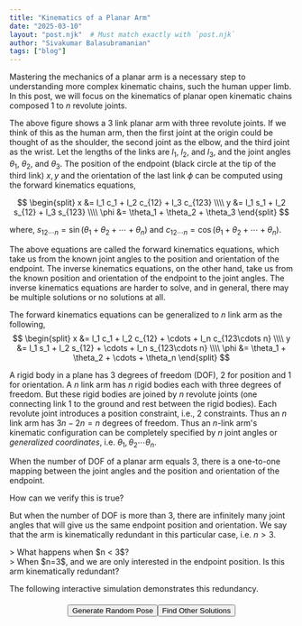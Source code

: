 ```yaml
---
title: "Kinematics of a Planar Arm"
date: "2025-03-10"
layout: "post.njk"  # Must match exactly with `post.njk`
author: "Sivakumar Balasubramanian"
tags: ["blog"]
---
```

<style>
  svg {
    display: block;
    margin: auto;
  }

  .button-container {
    display: flex;           /* Use flexbox for layout */
    justify-content: center; /* Center-align buttons horizontally */
    align-items: center;     /* Center-align buttons vertically (if needed) */
    margin-top: 20px;        /* Add some space above the buttons */
}
</style>

<script src="https://cdnjs.cloudflare.com/ajax/libs/mathjs/11.11.1/math.min.js"></script>

<script>
    // Some utility functions
    function mapPositionsToCoordinates(positions, origin) {
        return positions.map(pos => [origin.x + pos[0],
                                     origin.y - pos[1]]);
    }

    function degreesToRadians(degreesArray) {
        return degreesArray.map(deg => deg * Math.PI / 180);
    }
    
    function radiansToDegrees(radiansArray) {
        return radiansArray.map(rad => rad * 180 / Math.PI);
    }

    function cummulativeSum(array) {
        return array.reduce((acc, curr) => {
            acc.push(acc[acc.length - 1] + curr);
            return acc;
        }, [0]).slice(1);
    }

    function polarToCartesian(centerX, centerY, radius, angleInDegrees) {
        const angleInRadians = angleInDegrees;
        return {
            x: centerX + (radius * Math.cos(angleInRadians)),
            y: centerY - (radius * Math.sin(angleInRadians))
        };
    }

    function describeArc(x, y, radius, startAngle, endAngle) {
        const start = polarToCartesian(x, y, radius, startAngle);
        const end = polarToCartesian(x, y, radius, endAngle);
        const largeArcFlag = endAngle - startAngle <= 180 ? "0" : "1";
        const sweetDir = endAngle - startAngle >= 0 ? "0" : "1";
        return `
            M ${start.x} ${start.y}
            A ${radius} ${radius} 0 ${largeArcFlag} ${sweetDir} ${end.x} ${end.y}
        `;
    }

    function polToCart(r, theta) {
        return { x: r * Math.cos(theta), y: r * Math.sin(theta) };
    }

    function cartToPol(x, y) {
        return { r: Math.hypot(x, y), theta: Math.atan2(y, x) };
    }

    // Three link arm class.
    class ThreeLinkArm {
        #jacobian = math.zeros(3, 3);

        constructor(lengths, angles) {
            this.lengths = lengths;
            this.angles = angles;
            this.#updateJacobian();
        }
    
        setAngles(newAngles) {
            this.angles = newAngles;
            this.#updateJacobian();
        }

        setLengths(newLengths) {
            this.lengths = newLengths;
            this.#updateJacobian();
        }
    
        #updateJacobian() {
            const _sterms = cummulativeSum(this.angles).map(angle => Math.sin(angle));
            const _cterms = cummulativeSum(this.angles).map(angle => Math.cos(angle));
            this.#jacobian.set([0, 0], -this.lengths[0] * _sterms[0] - this.lengths[1] * _sterms[1] - this.lengths[2] * _sterms[2]);
            this.#jacobian.set([0, 1], -this.lengths[1] * _sterms[1] - this.lengths[2] * _sterms[2]);
            this.#jacobian.set([0, 2], -this.lengths[2] * _sterms[2]);
            this.#jacobian.set([1, 0], this.lengths[0] * _cterms[0] + this.lengths[1] * _cterms[1] + this.lengths[2] * _cterms[2]);
            this.#jacobian.set([1, 1], this.lengths[1] * _cterms[1] + this.lengths[2] * _cterms[2]);
            this.#jacobian.set([1, 2], this.lengths[2] * _cterms[2]);
            this.#jacobian.set([2, 0], 1);
            this.#jacobian.set([2, 1], 1);
            this.#jacobian.set([2, 2], 1);
        }

        getJacobian() {
            return this.#jacobian;
        }

        getArmPositions() {
            const cusumtheta = cummulativeSum(this.angles);
            const x1 = 0, y1 = 0;
            const x2 = this.lengths[0] * Math.cos(cusumtheta[0]);
            const y2 = this.lengths[0] * Math.sin(cusumtheta[0]);
            const x3 = x2 + this.lengths[1] * Math.cos(cusumtheta[1]);
            const y3 = y2 + this.lengths[1] * Math.sin(cusumtheta[1]);
            const x4 = x3 + this.lengths[2] * Math.cos(cusumtheta[2]);
            const y4 = y3 + this.lengths[2] * Math.sin(cusumtheta[2]);
            return [[x1, y1], [x2, y2], [x3, y3], [x4, y4]];
        }

        forwardStatics(torque) {
            try {
                const pinvJ = math.pinv(math.transpose(this.getJacobian()));
                return math.multiply(pinvJ, math.reshape(torque, [-1, 1])).toArray().flat();
            } catch (error) {
                return null;
            }
        }
    }

    // Four link arm class
    class FourLinkArm {
        #jacobian = math.zeros(4, 4);

        constructor(lengths, angles) {
            this.lengths = lengths;
            this.angles = angles;
            this.#updateJacobian();
        }

        setAngles(newAngles) {
            this.angles = newAngles;
            this.#updateJacobian();
        }

        setLengths(newLengths) {
            this.lengths = newLengths;
            this.#updateJacobian();
        }

        #updateJacobian() {
            const _sterms = cummulativeSum(this.angles).map(angle => Math.sin(angle));
            const _cterms = cummulativeSum(this.angles).map(angle => Math.cos(angle));
            this.#jacobian.set([0, 0], -this.lengths[0] * _sterms[0] - this.lengths[1] * _sterms[1] - this.lengths[2] * _sterms[2] - this.lengths[3] * _sterms[3]);
            this.#jacobian.set([0, 1], -this.lengths[1] * _sterms[1] - this.lengths[2] * _sterms[2] - this.lengths[3] * _sterms[3]);
            this.#jacobian.set([0, 2], -this.lengths[2] * _sterms[2] - this.lengths[3] * _sterms[3]);
            this.#jacobian.set([0, 3], -this.lengths[3] * _sterms[3]);
            this.#jacobian.set([1, 0], this.lengths[0] * _cterms[0] + this.lengths[1] * _cterms[1] + this.lengths[2] * _cterms[2] + this.lengths[3] * _cterms[3]);
            this.#jacobian.set([1, 1], this.lengths[1] * _cterms[1] + this.lengths[2] * _cterms[2] + this.lengths[3] * _cterms[3]);
            this.#jacobian.set([1, 2], this.lengths[2] * _cterms[2] + this.lengths[3] * _cterms[3]);
            this.#jacobian.set([1, 3], this.lengths[3] * _cterms[3]);
            this.#jacobian.set([2, 0], 1);
            this.#jacobian.set([2, 1], 1);
            this.#jacobian.set([2, 2], 1);
            this.#jacobian.set([2, 3], 1);
        }

        getJacobian() {
            return this.#jacobian;
        }

        getArmPositions() {
            const cusumtheta = cummulativeSum(this.angles);
            const x1 = 0, y1 = 0;
            const x2 = this.lengths[0] * Math.cos(cusumtheta[0]);
            const y2 = this.lengths[0] * Math.sin(cusumtheta[0]);
            const x3 = x2 + this.lengths[1] * Math.cos(cusumtheta[1]);
            const y3 = y2 + this.lengths[1] * Math.sin(cusumtheta[1]);
            const x4 = x3 + this.lengths[2] * Math.cos(cusumtheta[2]);
            const y4 = y3 + this.lengths[2] * Math.sin(cusumtheta[2]);
            const x5 = x4 + this.lengths[3] * Math.cos(cusumtheta[3]);
            const y5 = y4 + this.lengths[3] * Math.sin(cusumtheta[3]);
            return [[x1, y1], [x2, y2], [x3, y3], [x4, y4], [x5, y5]];
        }

        getEndpointAngle() {
            return math.sum(this.angles);
        }

        forwardStatics(torque) {
            try {
                const pinvJ = math.pinv(math.transpose(this.getJacobian()));
                return math.multiply(pinvJ, math.reshape(torque, [-1, 1])).toArray().flat();
            } catch (error) {
                return null;
            }
        }
    }

    // Button callbacks.
    // Generate a random pose
    function generateRandomPose() {
        const randomAngles = [
            Math.random() * Math.PI,
            Math.random() * Math.PI * 0.75,
            Math.random() * Math.PI * 0.75,
            Math.random() * Math.PI * 0.5,
        ];
        arm4Link.setAngles(randomAngles);
        draw4LinkArm(arm4Link);
    }

    // Find other solutions (inverse kinematics)
    function findOtherIKSolutions() {
        // Get the endpoint positi
        const j4Pos = arm4Link.getArmPositions()[3];
        let _tempos = mapPositionsToCoordinates([j4Pos], arm4LinkParams.origin);
        // svg4Link.append("circle")
        //         .attr("cx", `${_tempos[0][0]}`)
        //         .attr("cy", `${_tempos[0][1]}`)
        //         .attr("r", 5)
        //         .attr("stroke", "black")
        //         .attr("stroke-width", "1")
        //         .attr("fill", "black");
        svg4Link.append("circle")
                .attr("cx", `${_tempos[0][0]}`)
                .attr("cy", `${_tempos[0][1]}`)
                .attr("r", `${arm4Link.lengths[1]}`)
                .attr("stroke", "black")
                .attr("stroke-width", "1")
                .attr("fill", "none");
        _tempos = mapPositionsToCoordinates([[0, 0]], arm4LinkParams.origin);
        svg4Link.append("circle")
                .attr("cx", `${_tempos[0][0]}`)
                .attr("cy", `${_tempos[0][1]}`)
                .attr("r", `${arm4Link.lengths[0] + arm4Link.lengths[1]}`)
                .attr("stroke", "black")
                .attr("stroke-width", "1")
                .attr("fill", "none");
        // Find the intersection of the circle centered at j4Pos with radius l3 
        // and the circle centered at j1 with radius l1 + l2.
        const intersections = findCircleIntersections(0, 0, arm4Link.lengths[0] + arm4Link.lengths[1],
                                                      j4Pos[0], j4Pos[1], arm4Link.lengths[2]);
        // Check if the intersection is null.
        if (intersections == null) {
            console.log("No intersection found");
        }
        _tempos = mapPositionsToCoordinates(intersections, arm4LinkParams.origin);
        svg4Link.append("circle")
                .attr("cx", `${_tempos[0][0]}`)
                .attr("cy", `${_tempos[0][1]}`)
                .attr("r", "2")
                .attr("stroke", "black")
                .attr("stroke-width", "1")
                .attr("fill", "black");
        svg4Link.append("circle")
                .attr("cx", `${_tempos[1][0]}`)
                .attr("cy", `${_tempos[1][1]}`)
                .attr("r", "2")
                .attr("stroke", "black")
                .attr("stroke-width", "1")
                .attr("fill", "black");
        // Find the angles corresponding to the intersection points.
        const interAngles = intersections.map(intpos => Math.atan2(intpos[1] - j4Pos[1], intpos[0] - j4Pos[0]));
        // Choose the angle of the third joint to be a number between the intersection angles.
        const j3Angle = interAngles.length > 1 ? interAngles[0] + Math.random() * (interAngles[1] - interAngles[0]) : interAngles[0];
        // Find the position on the arc.
        const j3Pos = [j4Pos[0] + arm4Link.lengths[2] * Math.cos(j3Angle),
                       j4Pos[1] + arm4Link.lengths[2] * Math.sin(j3Angle)];
        _tempos = mapPositionsToCoordinates([j3Pos], arm4LinkParams.origin);
        svg4Link.append("circle")
                .attr("cx", `${_tempos[0][0]}`)
                .attr("cy", `${_tempos[0][1]}`)
                .attr("r", "2")
                .attr("stroke", "black")
                .attr("stroke-width", "1")
                .attr("fill", "black");
        _tempos = mapPositionsToCoordinates([j3Pos], arm4LinkParams.origin);
        // Find intersection of the circle centered at j3Pos with radius l2 and the circle centered at j1 with radius l1.
        let intersections2 = findCircleIntersections(0, 0, arm4Link.lengths[0],
                                                     j3Pos[0], j3Pos[1], arm4Link.lengths[1]);
        // Find the joint1 and joint2 angles corresponding to the intersection points.
        const j1Angles = intersections2.map(intpos => Math.atan2(intpos[1], intpos[0]));
        const phiAngles = intersections2.map(intpos => Math.PI + Math.atan2(intpos[1] - j3Pos[1], intpos[0] - j3Pos[0]));
        console.log(radiansToDegrees(j1Angles), radiansToDegrees(phiAngles), radiansToDegrees([Math.PI + j3Angle]));
        // We want the point with a positive elbow angle.
        let newAngles = [0, 0, 0, 0];
        if (j1Angles.length == 1) {
            newAngles[0] = j1Angles[0];
            newAngles[1] = phiAngles[0] - j1Angles[0];
        } else {
            if (phiAngles[0] - j1Angles[0] > 0) {
                newAngles[0] = j1Angles[0];
                newAngles[1] = phiAngles[0] - j1Angles[0];
            } else {
                newAngles[0] = j1Angles[1];
                newAngles[1] = phiAngles[1] - j1Angles[1];
            }
        }
        // Update angles 3 and 4.
        newAngles[2] = Math.PI + j3Angle - newAngles[0] - newAngles[1];
        newAngles[3] = arm4Link.getEndpointAngle() - newAngles[0] - newAngles[1] - newAngles[2];
        console.log(radiansToDegrees(newAngles));
        // Update angles and draw
        arm4Link.setAngles(newAngles);
        draw4LinkArm(arm4Link);
    }

    function findCircleIntersections(x1, y1, r1, x2, y2, r2) {
        const d = Math.hypot(x2 - x1, y2 - y1); // Distance between centers

        // No solutions if the circles do not intersect or one circle is inside the other
        if (d > r1 + r2 || d < Math.abs(r1 - r2)) {
            return null;
        }

        // Find the midpoint of the intersection line
        const a = (r1 * r1 - r2 * r2 + d * d) / (2 * d);
        const h = Math.sqrt(r1 * r1 - a * a);
        
        // Base point of the perpendicular line
        const x0 = x1 + a * (x2 - x1) / d;
        const y0 = y1 + a * (y2 - y1) / d;

        // Intersection points
        const rx = -(y2 - y1) * (h / d);
        const ry = (x2 - x1) * (h / d);

        const intersection1 = [x0 + rx, y0 + ry];
        const intersection2 = [x0 - rx, y0 - ry];

        return d === r1 + r2 || d === Math.abs(r1 - r2) ? [intersection1] : [intersection1, intersection2];
    }

    // Figure 1: 3 link arm plotting function.
    function draw3LinkArm() {
        const width = 300, height = 300;
        const origin = {x: 50, y: 250};
        const viewpad = 25;

        // Create the arm object once and reuse it
        const arm = new ThreeLinkArm(
            [100, 100, 75], // Initial lengths
            degreesToRadians([30, 30, 60]) // Initial angles
        );

        const svg = d3.select("#svg-container")
                      .append("svg")
                      .attr("width", width)
                      .attr("height", height)
                      .attr("viewBox", `-${viewpad} -${viewpad} ${width + 50} ${height + 50}`)
                      .attr("preserveAspectRatio", "xMidYMid meet");

        // Plot the x and y axes
        svg.append("line")
           .attr("x1", 0).attr("y1", origin.y)
           .attr("x2", width).attr("y2", origin.y)
           .attr("stroke", "gray")
           .attr("stroke-width", 0.25);
        svg.append("line")
           .attr("x1", origin.x).attr("y1", 0)
           .attr("x2", origin.x).attr("y2", height)
           .attr("stroke", "gray")
           .attr("stroke-width", 0.25);

        // Plot the links.
        const linkpos = mapPositionsToCoordinates(arm.getArmPositions(), origin);
        for (let i = 0; i < linkpos.length - 1; i++) {
            let x1 = linkpos[i][0];
            let y1 = linkpos[i][1];
            let x2 = linkpos[i + 1][0];
            let y2 = linkpos[i + 1][1];
            // Plot the line
            svg.append("line")
                .attr("x1", linkpos[i][0])
                .attr("y1", linkpos[i][1])
                .attr("x2", linkpos[i+1][0])
                .attr("y2", linkpos[i+1][1])
                .attr("stroke", "black")
                .attr("stroke-width", 2);
            // Display the link lengths
            let midx = (x1 + x2) / 2;
            let midy = (y1 + y2) / 2;
            let shiftx = (y2 - y1) / arm.lengths[i];
            let shifty = -(x2 - x1) / arm.lengths[i];
            let shiftscalex = shiftx > 0 ? -1 : 1;
            let shiftscaley = shiftx > 0 ? -1 : 1;
            svg.append("text")
                .attr("x", midx + shiftscalex * 15 * shiftx)
                .attr("y", midy + shiftscaley * 15 * shifty)
                .attr("text-anchor", "middle")
                .attr("font-size", "14px")
                .attr("fill", "#00c")
                .text(`l${i + 1}`);
        }
        // Extend links for annotating the joint angles.
        for (let i = 1; i < linkpos.length; i++) {
            svg.append("line")
               .attr("x1", linkpos[i][0])
               .attr("y1", linkpos[i][1])
               .attr("x2", linkpos[i][0] + 0.5 * (linkpos[i][0] - linkpos[i - 1][0]))
               .attr("y2", linkpos[i][1] + 0.5 * (linkpos[i][1] - linkpos[i - 1][1]))
               .attr("stroke", "gray")
               .attr("stroke-width", "1")
               .attr("stroke-dasharray", "2,2");
        }
        // Plot the joints.
        linkpos.slice(0, -1).forEach(pos => {
            svg.append("circle")
                .attr("cx", pos[0])
                .attr("cy", pos[1])
                .attr("r", 5)
                .attr("stroke", "black")
                .attr("stroke-width", "1")
                .attr("fill", "#ffffff");
        });
        // Plot the endpoint.
        svg.append("circle")
            .attr("cx", linkpos.at(-1)[0])
            .attr("cy", linkpos.at(-1)[1])
            .attr("r", 2)
            .attr("stroke", "black")
            .attr("stroke-width", "1")
            .attr("fill", "black");
        // Draw the arc for the joint angles.
        arm.angles.map((_t, i) => {
            let startAngle = math.sum(arm.angles.slice(0, i));
            let endAngle = math.sum(arm.angles.slice(0, i + 1));
            let midAngle = (startAngle + endAngle) / 2;  // Midpoint for label
            svg.append("path")
                .attr("d", describeArc(linkpos[i][0], linkpos[i][1], 0.4 * arm.lengths[i], startAngle, endAngle))
                .attr("stroke", "black")
                .attr("fill", "none")
                .attr("stroke-width", 1.0);
            // Convert midAngle to radians
            let midAngleRad = midAngle;
            // Compute text position
            let textX = linkpos[i][0] + 0.6 * arm.lengths[i] * Math.cos(midAngleRad);
            let textY = linkpos[i][1] - 0.5 * arm.lengths[i] * Math.sin(midAngleRad);
            // Append the angle label
            svg.append("text")
                .attr("x", textX)
                .attr("y", textY)
                .attr("font-size", "14px")
                .attr("fill", "#c00")
                .attr("text-anchor", "middle")
                .text(`θ${i + 1}`);
        });
        // Display endpoint text.
        svg.append("text")
           .attr("x", linkpos.at(-1)[0] - 25)
           .attr("y", linkpos.at(-1)[1])
           .attr("font-size", "18px")
           .attr("fill", "#080")
           .attr("text-anchor", "middle")
           .text(`x, y`);
        // Plot the endpoint orientation arc and text
        svg.append("line")
           .attr("x1", linkpos.at(-1)[0])
           .attr("y1", linkpos.at(-1)[1])
           .attr("x2", linkpos.at(-1)[0] + 40)
           .attr("y2", linkpos.at(-1)[1])
           .attr("stroke", "gray")
           .attr("stroke-width", "1")
           .attr("stroke-dasharray", "2,2");
        // Angle arc
        svg.append("path")
            .attr("d", describeArc(linkpos.at(-1)[0], linkpos.at(-1)[1], 0.25 * arm.lengths.at(-1), 0, math.sum(arm.angles)))
            .attr("stroke", "black")
            .attr("fill", "none")
            .attr("stroke-width", 1.0);
        // Compute text position
        let textX = linkpos.at(-1)[0] + 0.4 * arm.lengths.at(-1) * Math.cos(math.sum(arm.angles) / 2);
        let textY = linkpos.at(-1)[1] - 0.3 * arm.lengths.at(-1) * Math.sin(math.sum(arm.angles) / 2);
        // Append the angle label
        svg.append("text")
            .attr("x", textX)
            .attr("y", textY)
            .attr("font-size", "18px")
            .attr("fill", "#080")
            .attr("text-anchor", "middle")
            .text(`ϕ`);
    }

    // Draw the four link arm.
    function draw4LinkArm(arm) {
        svg4Link.selectAll("*").remove(); // Clear previous drawing

        // Plot the x and y axes
        svg4Link.append("line")
            .attr("x1", 0).attr("y1", arm4LinkParams.origin.y)
            .attr("x2", arm4LinkParams.width).attr("y2", arm4LinkParams.origin.y)
            .attr("stroke", "gray")
            .attr("stroke-width", 0.25);
        svg4Link.append("line")
            .attr("x1", arm4LinkParams.origin.x).attr("y1", 0)
            .attr("x2", arm4LinkParams.origin.x).attr("y2", arm4LinkParams.height)
            .attr("stroke", "gray")
            .attr("stroke-width", 0.25);

        // Plot the links
        const linkpos = mapPositionsToCoordinates(arm.getArmPositions(), arm4LinkParams.origin);
        for (let i = 0; i < linkpos.length - 1; i++) {
            svg4Link.append("line")
                .attr("x1", linkpos[i][0])
                .attr("y1", linkpos[i][1])
                .attr("x2", linkpos[i + 1][0])
                .attr("y2", linkpos[i + 1][1])
                .attr("stroke", "black")
                .attr("stroke-width", 2);
        }

        // Plot the joints.
        linkpos.slice(0, -1).forEach(pos => {
            svg4Link.append("circle")
                    .attr("cx", pos[0])
                    .attr("cy", pos[1])
                    .attr("r", 3)
                    .attr("stroke", "black")
                    .attr("stroke-width", "1")
                    .attr("fill", "#ffffff");
        });
        // Plot the endpoint.
        svg4Link.append("circle")
                .attr("cx", linkpos.at(-1)[0])
                .attr("cy", linkpos.at(-1)[1])
                .attr("r", 2)
                .attr("stroke", "black")
                .attr("stroke-width", "1")
                .attr("fill", "black");

        // Display endpoint position and orientation.
        const _epstr = `x = ${arm.getArmPositions().at(-1)[0].toFixed(2)}, y = ${arm.getArmPositions().at(-1)[1].toFixed(2)}, ϕ = ${((180 / Math.PI) * math.sum(arm.angles)).toFixed(2)}`;
        svg4Link.append("text")
                .attr("x", 0)
                .attr("y", 10)
                .attr("font-size", "12px")
                .attr("fill", "#000")
                .text(_epstr);
        const jointAnglesString = arm.angles.map((angle, i) => `θ${i + 1} = ${angle.toFixed(2)}°`).join(", ");
        svg4Link.append("text")
                .attr("x", 0)
                .attr("y", 30)
                .attr("font-size", "12px")
                .attr("fill", "#000")
                .text(jointAnglesString);
    }

    // Draw the the three link figure when the document is loaded.
    document.addEventListener("DOMContentLoaded", function() {
        draw3LinkArm();
        // Initialize the 4link SVG
        svg4Link = d3.select("#svg-4link-interactive")
                     .append("svg")
                     .attr("width", arm4LinkParams.width)
                     .attr("height", arm4LinkParams.height)
                     .attr("viewBox", `-${0} -${0} ${arm4LinkParams.width} ${arm4LinkParams.height}`)
                     .attr("preserveAspectRatio", "xMidYMid meet");
        draw4LinkArm(arm4Link);
    });
    
    // Global variables.
    const arm4Link = new FourLinkArm(
        [50, 50, 50, 30], // Initial lengths
        degreesToRadians([30, 30, 30, 60])
    );
    const arm4LinkParams = {
        width:400,
        height: 400,
        origin: null
    };
    arm4LinkParams.origin = {x: arm4LinkParams.width / 2,
                             y: arm4LinkParams.height / 2};
    let svg4Link = null;
</script>

Mastering the mechanics of a planar arm is a necessary step to understanding more complex kinematic chains, such the human upper limb. In this post, we will focus on the kinematics of planar open kinematic chains composed $1$ to $n$ revolute joints.

<div id="svg-container"></div>

The above figure shows a 3 link planar arm with three revolute joints. If we think of this as the human arm, then the first joint at the origin could be thought of as the shoulder, the second joint as the elbow, and the third joint as the wrist. Let the lengths of the links are $l_1$, $l_2$, and $l_3$, and the joint angles $\theta_1$, $\theta_2$, and $\theta_3$. The position of the endpoint (black circle at the tip of the third link) $x, y$ and the orientation of the last link $\phi$ can be computed using the forward kinematics equations,

$$
\begin{split}
    x &= l_1 c_1 + l_2 c_{12} + l_3 c_{123} \\\\
    y &= l_1 s_1 + l_2 s_{12} + l_3 s_{123} \\\\
    \phi &= \theta_1 + \theta_2 + \theta_3
\end{split}
$$

where, $s_{12\cdots n} = \sin(\theta_1 + \theta_2 + \cdots + \theta_n)$ and $c_{12\cdots n} = \cos(\theta_1 + \theta_2 + \cdots + \theta_n)$.

The above equations are called the forward kinematics equations, which take us from the known joint angles to the position and orientation of the endpoint. The inverse kinematics equations, on the other hand, take us from the known position and orientation of the endpoint to the joint angles. The inverse kinematics equations are harder to solve, and in general, there may be multiple solutions or no solutions at all.

The forward kinematics equations can be generalized to $n$ link arm as the following,
$$
\begin{split}
    x &= l_1 c_1 + l_2 c_{12} + \cdots + l_n c_{123\cdots n} \\\\
    y &= l_1 s_1 + l_2 s_{12} + \cdots + l_n s_{123\cdots n} \\\\
    \phi &= \theta_1 + \theta_2 + \cdots + \theta_n
\end{split}
$$

A rigid body in a plane has $3$ degrees of freedom (DOF), $2$ for position and $1$ for orientation. A $n$ link arm has $n$ rigid bodies each with three degrees of freedom. But these rigid bodies are joined by $n$ revolute joints (one connecting link 1 to the ground and rest between the rigid bodies). Each revolute joint introduces a position constraint, i.e., $2$ constraints. Thus an $n$ link arm has $3n - 2n = n$ degrees of freedom. Thus an $n$-link arm's kinematic configuration can be completely specified by $n$ joint angles or <i>generalized coordinates</i>, i.e. $\theta_1, \theta_2 \cdots \theta_n$.

When the number of DOF of a planar arm equals $3$, there is a one-to-one mapping between the joint angles and the position and orientation of the endpoint. 

<p class="question-box">
How can we verify this is true?
</p>

But when the number of DOF is more than $3$, there are infinitely many joint angles that will give us the same endpoint position and orientation. We say that the arm is <span class="emphasized">kinematically redundant</span> in this particular case, i.e. $n > 3$.

<p class="question-box">
> What happens when $n < 3$?<br>
> When $n=3$, and we are only interested in the endpoint position. Is this arm kinematically redundant?
</p>

The following interactive simulation demonstrates this redundancy.
<div id="svg-4link-interactive"></div>
<div class="button-container">
    <button onclick="generateRandomPose()">Generate Random Pose</button>
    <button onclick="findOtherIKSolutions()">Find Other Solutions</button>
</div>